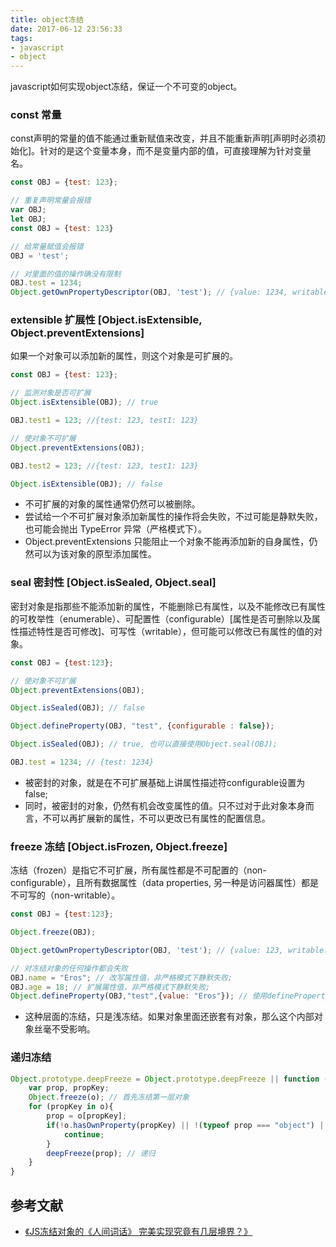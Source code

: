 ```yaml
---
title: object冻结
date: 2017-06-12 23:56:33
tags:
- javascript
- object
---
```


javascript如何实现object冻结，保证一个不可变的object。

### const 常量

const声明的常量的值不能通过重新赋值来改变，并且不能重新声明[声明时必须初始化]。针对的是这个变量本身，而不是变量内部的值，可直接理解为针对变量名。

``` javascript
const OBJ = {test: 123};

// 重复声明常量会报错
var OBJ;
let OBJ;
const OBJ = {test: 123}

// 给常量赋值会报错
OBJ = 'test';

// 对里面的值的操作确没有限制
OBJ.test = 1234;
Object.getOwnPropertyDescriptor(OBJ, 'test'); // {value: 1234, writable: true, enumerable: true, configurable: true}
```

### extensible 扩展性 [Object.isExtensible, Object.preventExtensions]

如果一个对象可以添加新的属性，则这个对象是可扩展的。

``` javascript
const OBJ = {test: 123};

// 监测对象是否可扩展
Object.isExtensible(OBJ); // true

OBJ.test1 = 123; //{test: 123, test1: 123}

// 使对象不可扩展
Object.preventExtensions(OBJ);

OBJ.test2 = 123; //{test: 123, test1: 123}

Object.isExtensible(OBJ); // false
```
* 不可扩展的对象的属性通常仍然可以被删除。
* 尝试给一个不可扩展对象添加新属性的操作将会失败，不过可能是静默失败，也可能会抛出 TypeError 异常（严格模式下）。
* Object.preventExtensions 只能阻止一个对象不能再添加新的自身属性，仍然可以为该对象的原型添加属性。

### seal 密封性 [Object.isSealed, Object.seal]

密封对象是指那些不能添加新的属性，不能删除已有属性，以及不能修改已有属性的可枚举性（enumerable）、可配置性（configurable）[属性是否可删除以及属性描述特性是否可修改]、可写性（writable），但可能可以修改已有属性的值的对象。

```javascript
const OBJ = {test:123};

// 使对象不可扩展
Object.preventExtensions(OBJ);

Object.isSealed(OBJ); // false

Object.defineProperty(OBJ, "test", {configurable : false});

Object.isSealed(OBJ); // true, 也可以直接使用Object.seal(OBJ);

OBJ.test = 1234; // {test: 1234}

```

* 被密封的对象，就是在不可扩展基础上讲属性描述符configurable设置为false;
* 同时，被密封的对象，仍然有机会改变属性的值。只不过对于此对象本身而言，不可以再扩展新的属性，不可以更改已有属性的配置信息。

### freeze 冻结 [Object.isFrozen, Object.freeze]

冻结（frozen）是指它不可扩展，所有属性都是不可配置的（non-configurable），且所有数据属性（data properties, 另一种是访问器属性）都是不可写的（non-writable）。

```javascript
const OBJ = {test:123};

Object.freeze(OBJ);

Object.getOwnPropertyDescriptor(OBJ, 'test'); // {value: 123, writable: false, enumerable: true, configurable: false}

// 对冻结对象的任何操作都会失败
OBJ.name = "Eros"; // 改写属性值，非严格模式下静默失败;
OBJ.age = 18; // 扩展属性值，非严格模式下静默失败;
Object.defineProperty(OBJ,"test",{value: "Eros"}); // 使用defineProperty会直接报错
```

* 这种层面的冻结，只是浅冻结。如果对象里面还嵌套有对象，那么这个内部对象丝毫不受影响。

### 递归冻结

```javascript
Object.prototype.deepFreeze = Object.prototype.deepFreeze || function (o){
    var prop, propKey;
    Object.freeze(o); // 首先冻结第一层对象
    for (propKey in o){
        prop = o[propKey];
        if(!o.hasOwnProperty(propKey) || !(typeof prop === "object") || Object.isFrozen(prop)){
            continue;
        }
        deepFreeze(prop); // 递归
    }
}
```


## 参考文献
* [《JS冻结对象的《人间词话》 完美实现究竟有几层境界？》](http://www.jianshu.com/p/23c003b044a5)